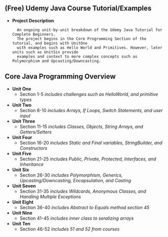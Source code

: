 ## (Free) Udemy Java Course Tutorial/Examples

- **Project Description**

		An ongoing unit-by-unit breakdown of the Udemy Java Tutorial for Complete Beginners.
		The project begins in the Core Programming Section of the tutorial, and begins with UnitOne
		with examples such as Hello World and Primitives. However, later units such as UnitSix provide
		examples and context to more complex concepts such as Polymorphism and Upcasting/Downcasting.


## Core Java Programming Overview

- **Unit One**
	- Section 1-5 *includes challenges such as HelloWorld, and primitive types*
- **Unit Two**
	- Section 6-10 *includes Arrays, If Loops, Switch Statements, and user input*
- **Unit Three**
	- Section 11-15 *includes Classes, Objects, String Arrays, and Getters/Setters*
- **Unit Four**
	- Section 16-20 *includes Static and Final variables, StringBuilder, and Constructors*
- **Unit Five**
	- Section 21-25 *includes Public, Private, Protected, Interfaces, and Inheritance*
- **Unit Six**
	- Section 26-30 *includes Polymorphism, Generics, Upcasting/Downcasting, Encapsulation, and Casting*
- **Unit Seven**
	- Section 31-35 *includes Wildcards, Anonymous Classes, and Handling Multiple Exceptions*
- **Unit Eight**
	- Section 36-40 *includes Abstract to Equals method section 45*
- **Unit Nine**
	- Section 41-45 *includes inner class to seralizing arrays*
- **Unit Ten**
	- Section 46-52 *includes 51 and 52 from courses*








